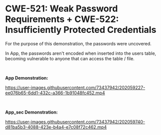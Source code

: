 # CWE-521: Weak Password Requirements + CWE-522: Insufficiently Protected Credentials

For the purpose of this demonstration, the passwords were uncovered.

In App, the passwords aren't encoded when inserted into the users table, becoming vulnerable to anyone that can access the table / file.

<br>

**App Demonstration:**


https://user-images.githubusercontent.com/73437942/202059227-ee076b65-6dd1-432c-a366-1b91048fc452.mp4



<br>

**App_sec Demonstration:**



https://user-images.githubusercontent.com/73437942/202059740-d81ba5b3-4088-423e-b4a4-e7c08f72c462.mp4

